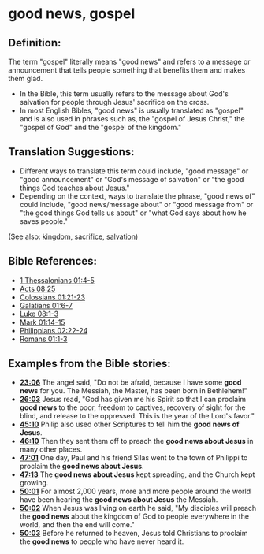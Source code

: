 # good news, gospel #

## Definition: ##

The term "gospel" literally means "good news" and refers to a message or announcement that tells people something that benefits them and makes them glad.

* In the Bible, this term usually refers to the message about God's salvation for people through Jesus' sacrifice on the cross.
* In most English Bibles, "good news" is usually translated as "gospel" and is also used in phrases such as, the "gospel of Jesus Christ," the "gospel of God" and the "gospel of the kingdom."

## Translation Suggestions: ##

* Different ways to translate this term could include, "good message" or "good announcement" or "God's message of salvation" or "the good things God teaches about Jesus."
* Depending on the context, ways to translate the phrase, "good news of" could include, "good news/message about" or "good message from" or "the good things God tells us about" or "what God says about how he saves people."

(See also: [kingdom](../other/kingdom.md), [sacrifice](../other/sacrifice.md), [salvation](../kt/salvation.md))

## Bible References: ##

* [1 Thessalonians 01:4-5](en/tn/1th/help/01/04)
* [Acts 08:25](en/tn/act/help/08/25)
* [Colossians 01:21-23](en/tn/col/help/01/21)
* [Galatians 01:6-7](en/tn/gal/help/01/06)
* [Luke 08:1-3](en/tn/luk/help/08/01)
* [Mark 01:14-15](en/tn/mrk/help/01/14)
* [Philippians 02:22-24](en/tn/php/help/02/22)
* [Romans 01:1-3](en/tn/rom/help/01/01)

## Examples from the Bible stories: ##

* __[23:06](en/tn/obs/help/23/06)__ The angel said, "Do not be afraid, because I have some __good news__  for you. The Messiah, the Master, has been born in Bethlehem!"
* __[26:03](en/tn/obs/help/26/03)__ Jesus read, "God has given me his Spirit so that I can proclaim __good news__  to the poor, freedom to captives, recovery of sight for the blind, and release to the oppressed. This is the year of the Lord's favor."
* __[45:10](en/tn/obs/help/45/10)__ Philip also used other Scriptures to tell him the __good news of Jesus__.
* __[46:10](en/tn/obs/help/46/10)__ Then they sent them off to preach the __good news about Jesus__  in many other places.
* __[47:01](en/tn/obs/help/47/01)__ One day, Paul and his friend Silas went to the town of Philippi to proclaim the __good news about Jesus__.
* __[47:13](en/tn/obs/help/47/13)__ The __good news about Jesus__  kept spreading, and the Church kept growing.
* __[50:01](en/tn/obs/help/50/01)__ For almost 2,000 years, more and more people around the world have been hearing the __good news about Jesus__  the Messiah.
* __[50:02](en/tn/obs/help/50/02)__ When Jesus was living on earth he said, "My disciples will preach the __good news__  about the kingdom of God to people everywhere in the world, and then the end will come."
* __[50:03](en/tn/obs/help/50/03)__ Before he returned to heaven, Jesus told Christians to proclaim the __good news__  to people who have never heard it.